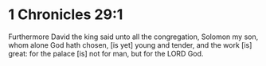 # 1 Chronicles 29:1

Furthermore David the king said unto all the congregation, Solomon my son, whom alone God hath chosen, [is yet] young and tender, and the work [is] great: for the palace [is] not for man, but for the LORD God.